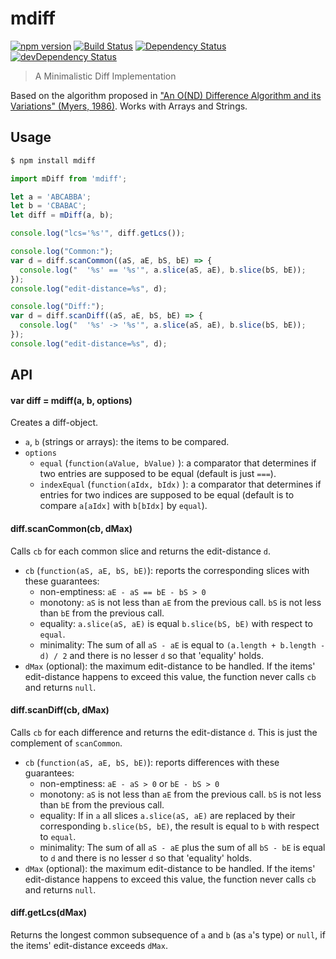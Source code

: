 # mdiff 

[![npm version](https://img.shields.io/npm/v/mdiff.svg?style=flat-square)](https://www.npmjs.com/package/mdiff)
[![Build Status](https://secure.travis-ci.org/tapirdata/mdiff.png?branch=master)](https://travis-ci.org/tapirdata/mdiff)
[![Dependency Status](https://david-dm.org/tapirdata/mdiff.svg)](https://david-dm.org/tapirdata/mdiff)
[![devDependency Status](https://david-dm.org/tapirdata/mdiff/dev-status.svg)](https://david-dm.org/tapirdata/mdiff#info=devDependencies)
> A Minimalistic Diff Implementation 

Based on the algorithm proposed in
["An O(ND) Difference Algorithm and its Variations" (Myers, 1986)](http://citeseerx.ist.psu.edu/viewdoc/summary?doi=10.1.1.4.6927).
Works with Arrays and Strings.

## Usage

```bash
$ npm install mdiff
```

```js
import mDiff from 'mdiff';

let a = 'ABCABBA';
let b = 'CBABAC';
let diff = mDiff(a, b);

console.log("lcs='%s'", diff.getLcs());

console.log("Common:");
var d = diff.scanCommon((aS, aE, bS, bE) => {
  console.log("  '%s' == '%s'", a.slice(aS, aE), b.slice(bS, bE));
}); 
console.log("edit-distance=%s", d);

console.log("Diff:");
var d = diff.scanDiff((aS, aE, bS, bE) => {
  console.log("  '%s' -> '%s'", a.slice(aS, aE), b.slice(bS, bE));
});
console.log("edit-distance=%s", d);
```
## API

#### var diff = mdiff(a, b, options)

Creates a diff-object. 
- `a`, `b` (strings or arrays): the items to be compared.
- `options`
  - `equal` (`function(aValue, bValue)` ): a comparator that determines if two entries are supposed to be equal (default is just `===`).
  - `indexEqual` (`function(aIdx, bIdx)` ): a comparator that determines if entries for two indices are supposed to be equal (default is to compare `a[aIdx]` with `b[bIdx]` by `equal`).

  
#### diff.scanCommon(cb, dMax)

Calls `cb` for each common slice and returns the edit-distance `d`.

- `cb` (`function(aS, aE, bS, bE)`): reports the corresponding slices with these guarantees:
  - non-emptiness: `aE - aS == bE - bS > 0`
  - monotony: `aS` is not less than `aE` from the previous call. `bS` is not less than `bE` from the previous call.
  - equality: `a.slice(aS, aE)` is equal `b.slice(bS, bE)` with respect to `equal`.
  - minimality: The sum of all `aS - aE` is equal to `(a.length + b.length - d) / 2` and there is no lesser `d` so that 'equality' holds.
- `dMax` (optional): the maximum edit-distance to be handled. If the items' edit-distance happens to exceed this value, the function never calls `cb` and returns `null`.


#### diff.scanDiff(cb, dMax)

Calls `cb` for each difference and returns the edit-distance `d`. This is just the complement of `scanCommon`.

- `cb` (`function(aS, aE, bS, bE)`): reports differences with these guarantees:
  - non-emptiness: `aE - aS > 0` or `bE - bS > 0`
  - monotony: `aS` is not less than `aE` from the previous call. `bS` is not less than `bE` from the previous call.
  - equality: If in `a` all slices `a.slice(aS, aE)` are replaced by their corresponding `b.slice(bS, bE)`, the result is equal to `b` with respect to `equal`.
  - minimality: The sum of all `aS - aE` plus the sum of all `bS - bE` is equal to `d` and there is no lesser `d` so that 'equality' holds.
- `dMax` (optional): the maximum edit-distance to be handled. If the items' edit-distance happens to exceed this value, the function never calls `cb` and returns `null`.

#### diff.getLcs(dMax)

Returns the longest common subsequence of `a` and `b` (as `a`'s type) or `null`, if the items' edit-distance exceeds `dMax`. 







        

